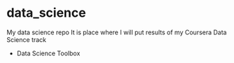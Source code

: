 # data_science
My data science repo
It is place where I will put results of my Coursera Data Science track
* Data Science Toolbox
